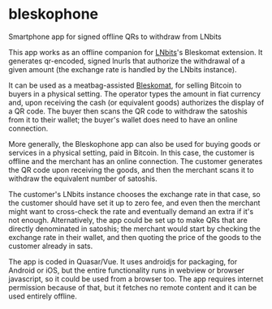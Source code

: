 # bleskophone
Smartphone app for signed offline QRs to withdraw from LNbits

This app works as an offline companion for [LNbits](https://github.com/lnbits/lnbits-legend)'s Bleskomat extension. It generates qr-encoded, signed lnurls that authorize the withdrawal of a given amount (the exchange rate is handled by the LNbits instance).

It can be used as a meatbag-assisted [Bleskomat](https://github.com/samotari/bleskomat-diy), for selling Bitcoin to buyers in a physical setting. The operator types the amount in fiat currency and, upon receiving the cash (or equivalent goods) authorizes the display of a QR code. The buyer then scans the QR code to withdraw the satoshis from it to their wallet; the buyer's wallet does need to have an online connection.

More generally, the Bleskophone app can also be used for buying goods or services in a physical setting, paid in Bitcoin. In this case, the customer is offline and the merchant has an online connection. The customer generates the QR code upon receiving the goods, and then the merchant scans it to withdraw the equivalent number of satoshis. 

The customer's LNbits instance chooses the exchange rate in that case, so the customer should have set it up to zero fee, and even then the merchant might want to cross-check the rate and eventually demand an extra if it's not enough. Alternatively, the app could be set up to make QRs that are directly denominated in satoshis; the merchant would start by checking the exchange rate in their wallet, and then quoting the price of the goods to the customer already in sats. 

The app is coded in Quasar/Vue. It uses androidjs for packaging, for Android or iOS, but the entire functionality runs in webview or browser javascript, so it could be used from a browser too. The app requires internet permission because of that, but it fetches no remote content and it can be used entirely offline.
